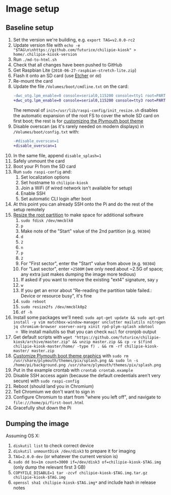 # Image setup

## Baseline setup

1.  Set the version we're building, e.g. `export TAG=v2.0.0-rc2`
1.  Update version file with `echo -e "$TAG\n\nhttps://github.com/futurice/chilipie-kiosk" > home/.chilipie-kiosk-version`
1.  Run `./md-to-html.sh`
1.  Check that all changes have been pushed to GitHub
1.  Get Raspbian Lite (`2018-06-27-raspbian-stretch-lite.zip`)
1.  Flash it onto an SD card (use [Etcher](https://etcher.io) or `dd`)
1.  Re-mount the card
1.  Update the file `/Volumes/boot/cmdline.txt` on the card:
    ```diff
    -dwc_otg.lpm_enable=0 console=serial0,115200 console=tty1 root=PARTUUID=4d3ee428-02 rootfstype=ext4 elevator=deadline fsck.repair=yes rootwait quiet init=/usr/lib/raspi-config/init_resize.sh
    +dwc_otg.lpm_enable=0 console=serial0,115200 console=tty3 root=PARTUUID=4d3ee428-02 rootfstype=ext4 elevator=deadline fsck.repair=yes rootwait quiet splash quiet plymouth.ignore-serial-consoles logo.nologo vt.global_cursor_default=0
    ```
    The removal of `init=/usr/lib/raspi-config/init_resize.sh` disables the automatic expansion of the root FS to cover the whole SD card on first boot; the rest is for [customizing the Plymouth boot theme](https://scribles.net/customizing-boot-up-screen-on-raspberry-pi/)
1.  Disable overscan (as it's rarely needed on modern displays) in `/Volumes/boot/config.txt` with:
    ```diff
    -#disable_overscan=1
    +disable_overscan=1
    ```
1.  In the same file, append `disable_splash=1`
1.  Safely unmount the card
1.  Boot your Pi from the SD card
1.  Run `sudo raspi-config` and:
    1.  Set localization options
    1.  Set hostname to `chilipie-kiosk`
    1.  Join a WiFi (if wired network isn't available for setup)
    1.  Enable SSH
    1.  Set automatic CLI login after boot
1.  At this point you can already SSH onto the Pi and do the rest of the setup remotely
1.  [Resize the root partition](https://elinux.org/RPi_Resize_Flash_Partitions#Manually_resizing_the_SD_card_on_Raspberry_Pi) to make space for additional software
    1.  `sudo fdisk /dev/mmcblk0`
    1.  `p`
    1.  Make note of the "Start" value of the 2nd partition (e.g. `98304`)
    1.  `d`
    1.  `2`
    1.  `n`
    1.  `p`
    1.  `2`
    1.  For "First sector", enter the "Start" value from above (e.g. `98304`)
    1.  For "Last sector", enter `+2500M` (we only need about ~2.5G of space; any extra just makes dumping the image more tedious)
    1.  If asked if you want to remove the existing "ext4" signature, say `y`
    1.  `w`
    1.  If you get an error about "Re-reading the partition table failed.: Device or resource busy", it's fine
    1.  `sudo reboot`
    1.  `sudo resize2fs /dev/mmcblk0p2`
    1.  `df -h`
1.  Install some packages we'll need: `sudo apt-get update && sudo apt-get install -y vim matchbox-window-manager unclutter mailutils nitrogen jq chromium-browser xserver-xorg xinit rpd-plym-splash xdotool`
    -   We install mailutils so that you can check `mail` for cronjob output
1.  Get default scripts with `wget "https://github.com/futurice/chilipie-kiosk/archive/master.zip" && unzip master.zip && cp -v $(find chilipie-kiosk-master/home/ -type f) . && rm -rf chilipie-kiosk-master/ master.zip`
1.  [Customize Plymouth boot theme graphics](https://scribles.net/customizing-boot-up-screen-on-raspberry-pi/) with `sudo rm /usr/share/plymouth/themes/pix/splash.png && sudo ln -s /home/pi/background.png /usr/share/plymouth/themes/pix/splash.png`
1.  Put in the example crontab with `crontab crontab.example`
1.  Disable SSH access again (because the default credentials aren't very secure) with `sudo raspi-config`
1.  Reboot (should land you in Chromium)
1.  Tell Chromium we don't want to sign in
1.  Configure Chromium to start from "where you left off", and navigate to `file:///home/pi/first-boot.html`
1.  Gracefully shut down the Pi

## Dumping the image

Assuming OS X:

1.  `diskutil list` to check correct device
1.  `diskutil unmountDisk /dev/disk3` to prepare it for imaging
1.  `TAG=2.0.0-dev` (or whatever the current version is)
1.  `sudo dd bs=1m count=3000 if=/dev/disk3 of=chilipie-kiosk-$TAG.img` (only dump the relevant first 3 GB)
1.  `COPYFILE_DISABLE=1 tar -zcvf chilipie-kiosk-$TAG.img.tar.gz chilipie-kiosk-$TAG.img`
1.  `openssl sha1 chilipie-kiosk-$TAG.img*` and include hash in release notes
